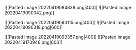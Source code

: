 ![[Pasted image 20220419084838.png|400]]
![[Pasted image 20220419090042.png]]



![[Pasted image 20220419090115.png|400]]
![[Pasted image 20220419090318.png|600]]


![[Pasted image 20220419090357.png|400]]
![[Pasted image 20220419170946.png|600]]